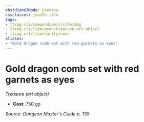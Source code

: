 ```yaml
---
obsidianUIMode: preview
cssclasses: json5e-item
tags:
- ttrpg-cli/compendium/src/5e/dmg
- ttrpg-cli/item/gear/treasure-art-object
- ttrpg-cli/item/rarity/none
aliases: 
- "Gold dragon comb set with red garnets as eyes"
---
```

# Gold dragon comb set with red garnets as eyes
*Treasure (art object)*  


- **Cost**: 750 gp

*Source: Dungeon Master's Guide p. 135*